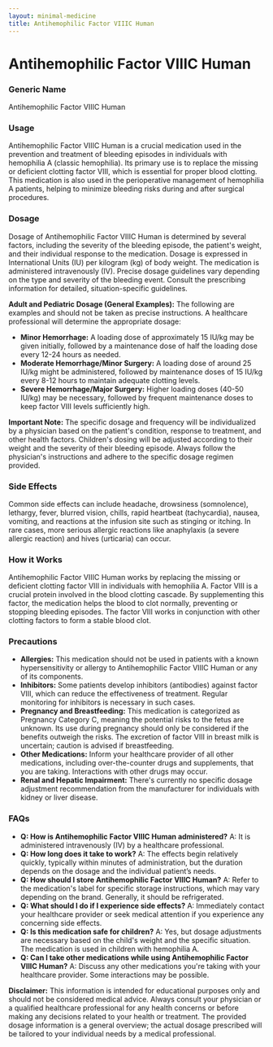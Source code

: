 ```yaml
---
layout: minimal-medicine
title: Antihemophilic Factor VIIIC Human
---
```


# Antihemophilic Factor VIIIC Human
### Generic Name
Antihemophilic Factor VIIIC Human

### Usage
Antihemophilic Factor VIIIC Human is a crucial medication used in the prevention and treatment of bleeding episodes in individuals with hemophilia A (classic hemophilia).  Its primary use is to replace the missing or deficient clotting factor VIII, which is essential for proper blood clotting.  This medication is also used in the perioperative management of hemophilia A patients, helping to minimize bleeding risks during and after surgical procedures.

### Dosage
Dosage of Antihemophilic Factor VIIIC Human is determined by several factors, including the severity of the bleeding episode, the patient's weight, and their individual response to the medication.  Dosage is expressed in International Units (IU) per kilogram (kg) of body weight.  The medication is administered intravenously (IV).  Precise dosage guidelines vary depending on the type and severity of the bleeding event.  Consult the prescribing information for detailed, situation-specific guidelines.

**Adult and Pediatric Dosage (General Examples):**  The following are examples and should not be taken as precise instructions.  A healthcare professional will determine the appropriate dosage:

* **Minor Hemorrhage:**  A loading dose of approximately 15 IU/kg may be given initially, followed by a maintenance dose of half the loading dose every 12-24 hours as needed.
* **Moderate Hemorrhage/Minor Surgery:** A loading dose of around 25 IU/kg might be administered, followed by maintenance doses of 15 IU/kg every 8-12 hours to maintain adequate clotting levels.
* **Severe Hemorrhage/Major Surgery:** Higher loading doses (40-50 IU/kg) may be necessary, followed by frequent maintenance doses to keep factor VIII levels sufficiently high.

**Important Note:**  The specific dosage and frequency will be individualized by a physician based on the patient's condition, response to treatment, and other health factors.  Children's dosing will be adjusted according to their weight and the severity of their bleeding episode. Always follow the physician's instructions and adhere to the specific dosage regimen provided.


### Side Effects
Common side effects can include headache, drowsiness (somnolence), lethargy, fever, blurred vision, chills, rapid heartbeat (tachycardia), nausea, vomiting, and reactions at the infusion site such as stinging or itching.  In rare cases, more serious allergic reactions like anaphylaxis (a severe allergic reaction) and hives (urticaria) can occur.


### How it Works
Antihemophilic Factor VIIIC Human works by replacing the missing or deficient clotting factor VIII in individuals with hemophilia A. Factor VIII is a crucial protein involved in the blood clotting cascade.  By supplementing this factor, the medication helps the blood to clot normally, preventing or stopping bleeding episodes.  The factor VIII works in conjunction with other clotting factors to form a stable blood clot.


### Precautions
* **Allergies:**  This medication should not be used in patients with a known hypersensitivity or allergy to Antihemophilic Factor VIIIC Human or any of its components.
* **Inhibitors:** Some patients develop inhibitors (antibodies) against factor VIII, which can reduce the effectiveness of treatment.  Regular monitoring for inhibitors is necessary in such cases.
* **Pregnancy and Breastfeeding:** This medication is categorized as Pregnancy Category C, meaning the potential risks to the fetus are unknown.  Its use during pregnancy should only be considered if the benefits outweigh the risks. The excretion of factor VIII in breast milk is uncertain; caution is advised if breastfeeding.
* **Other Medications:** Inform your healthcare provider of all other medications, including over-the-counter drugs and supplements, that you are taking.  Interactions with other drugs may occur.
* **Renal and Hepatic Impairment:**  There's currently no specific dosage adjustment recommendation from the manufacturer for individuals with kidney or liver disease.


### FAQs
* **Q: How is Antihemophilic Factor VIIIC Human administered?**  A: It is administered intravenously (IV) by a healthcare professional.
* **Q: How long does it take to work?** A: The effects begin relatively quickly, typically within minutes of administration, but the duration depends on the dosage and the individual patient’s needs.
* **Q: How should I store Antihemophilic Factor VIIIC Human?** A:  Refer to the medication's label for specific storage instructions, which may vary depending on the brand. Generally, it should be refrigerated.
* **Q: What should I do if I experience side effects?** A: Immediately contact your healthcare provider or seek medical attention if you experience any concerning side effects.
* **Q: Is this medication safe for children?** A: Yes, but dosage adjustments are necessary based on the child's weight and the specific situation.  The medication is used in children with hemophilia A.
* **Q:  Can I take other medications while using Antihemophilic Factor VIIIC Human?** A:  Discuss any other medications you're taking with your healthcare provider.  Some interactions may be possible.

**Disclaimer:** This information is intended for educational purposes only and should not be considered medical advice.  Always consult your physician or a qualified healthcare professional for any health concerns or before making any decisions related to your health or treatment.  The provided dosage information is a general overview; the actual dosage prescribed will be tailored to your individual needs by a medical professional.
